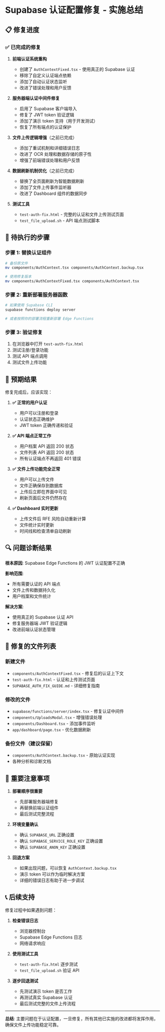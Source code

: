 # Supabase 认证配置修复 - 实施总结

## 📋 修复进度

### ✅ 已完成的修复

1. **前端认证系统重构**
   - 创建了 `AuthContextFixed.tsx` - 使用真正的 Supabase 认证
   - 移除了自定义认证端点依赖
   - 添加了自动认证状态监听
   - 改进了错误处理和用户反馈

2. **服务器端认证中间件修复**
   - 启用了 Supabase 客户端导入
   - 修复了 JWT token 验证逻辑
   - 添加了演示 token 支持（用于开发测试）
   - 恢复了所有端点的认证保护

3. **文件上传逻辑增强**（之前已完成）
   - 添加了重试机制和详细错误日志
   - 改进了 OCR 处理和数据存储的原子性
   - 增强了前端错误处理和用户反馈

4. **数据刷新机制优化**（之前已完成）
   - 替换了全页面刷新为智能数据刷新
   - 添加了文件上传事件监听器
   - 改进了 Dashboard 组件的数据同步

5. **测试工具**
   - `test-auth-fix.html` - 完整的认证和文件上传测试页面
   - `test_file_upload.sh` - API 端点测试脚本

## 🔧 待执行的步骤

### 步骤 1: 替换认证组件
```bash
# 备份原文件
mv components/AuthContext.tsx components/AuthContext.backup.tsx

# 使用修复版本
mv components/AuthContextFixed.tsx components/AuthContext.tsx
```

### 步骤 2: 重新部署服务器函数
```bash
# 如果使用 Supabase CLI
supabase functions deploy server

# 或者按照你的部署流程重新部署 Edge Functions
```

### 步骤 3: 验证修复
1. 在浏览器中打开 `test-auth-fix.html`
2. 测试注册/登录功能
3. 测试 API 端点调用
4. 测试文件上传功能

## 🎯 预期结果

修复完成后，应该实现：

1. **✅ 正常的用户认证**
   - 用户可以注册和登录
   - 认证状态正确维护
   - JWT token 正确传递和验证

2. **✅ API 端点正常工作**
   - 用户档案 API 返回 200 状态
   - 文件列表 API 返回 200 状态
   - 所有认证端点不再返回 401 错误

3. **✅ 文件上传功能完全正常**
   - 用户可以上传文件
   - 文件正确保存到数据库
   - 上传后立即在界面中可见
   - 刷新页面后文件仍然存在

4. **✅ Dashboard 实时更新**
   - 上传文件后 RFE 风险自动重新计算
   - 文件统计实时更新
   - 时间线和检查清单自动刷新

## 🔍 问题诊断结果

**根本原因**: Supabase Edge Functions 的 JWT 认证配置不正确

**影响范围**: 
- 所有需要认证的 API 端点
- 文件上传和数据持久化
- 用户档案和文件统计

**解决方案**: 
- 使用真正的 Supabase 认证 API
- 修复服务器端 JWT 验证逻辑
- 改进前端认证状态管理

## 📁 修复的文件列表

### 新建文件
- `components/AuthContextFixed.tsx` - 修复后的认证上下文
- `test-auth-fix.html` - 认证和上传测试页面
- `SUPABASE_AUTH_FIX_GUIDE.md` - 详细修复指南

### 修改的文件
- `supabase/functions/server/index.tsx` - 修复认证中间件
- `components/UploadsModal.tsx` - 增强错误处理
- `components/Dashboard.tsx` - 添加事件监听
- `app/dashboard/page.tsx` - 优化数据刷新

### 备份文件（建议保留）
- `components/AuthContext.backup.tsx` - 原始认证实现
- 各种分析和诊断文档

## 🚨 重要注意事项

1. **部署顺序很重要**
   - 先部署服务器端修复
   - 再替换前端认证组件
   - 最后测试完整流程

2. **环境变量确认**
   - 确认 `SUPABASE_URL` 正确设置
   - 确认 `SUPABASE_SERVICE_ROLE_KEY` 正确设置
   - 确认 `SUPABASE_ANON_KEY` 正确设置

3. **回退方案**
   - 如果出现问题，可以恢复 `AuthContext.backup.tsx`
   - 演示 token 可以作为临时解决方案
   - 详细的错误日志有助于进一步调试

## 📞 后续支持

修复过程中如果遇到问题：

1. **检查错误日志**
   - 浏览器控制台
   - Supabase Edge Functions 日志
   - 网络请求响应

2. **使用测试工具**
   - `test-auth-fix.html` 逐步测试
   - `test_file_upload.sh` 验证 API

3. **逐步回退测试**
   - 先测试演示 token 是否工作
   - 再测试真实 Supabase 认证
   - 最后测试完整的文件上传流程

---

**总结**: 主要问题在于认证配置，一旦修复，所有其他已实施的改进都将发挥作用，确保文件上传功能稳定可靠。